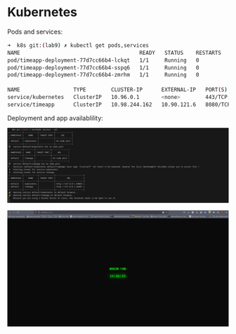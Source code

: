 # Kubernetes

Pods and services:

```bash
➜  k8s git:(lab9) ✗ kubectl get pods,services
NAME                                      READY   STATUS    RESTARTS   AGE
pod/timeapp-deployment-77d7cc66b4-lckqt   1/1     Running   0          7m15s
pod/timeapp-deployment-77d7cc66b4-sspq6   1/1     Running   0          7m15s
pod/timeapp-deployment-77d7cc66b4-zmrhm   1/1     Running   0          7m15s

NAME                 TYPE        CLUSTER-IP      EXTERNAL-IP   PORT(S)    AGE
service/kubernetes   ClusterIP   10.96.0.1       <none>        443/TCP    7m56s
service/timeapp      ClusterIP   10.98.244.162   10.90.121.6   8080/TCP   4m53s
```

Deployment and app availablility:

![deployment](./images/deploy.png)

![browser](./images/browser.png)